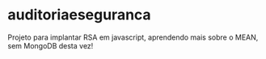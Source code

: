 # auditoriaeseguranca
Projeto para implantar RSA em javascript, aprendendo mais sobre o MEAN, sem MongoDB desta vez!
